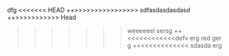dfg
<<<<<<< HEAD
++>>>>>>>>>>>>>>>> sdfasdasdasdasd
++>>>>>>>>>>> Head
>>>>>>> weeeeeel
sersg
++<<<<<<<<<<<<defv
erg
red
ger
g
++<<<<<<<<<<<< sdasda
erg

